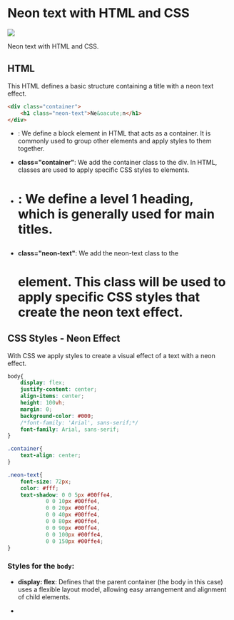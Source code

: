 # Neon text with HTML and CSS

![](https://github.com/faidrn/texto-neon-con-html-css/blob/main/assets/images/ScreenShotDigitalClock.png)


Neon text with HTML and CSS.

## HTML

This HTML defines a basic structure containing a title with a neon text effect.

```html
<div class="container">
    <h1 class="neon-text">Ne&oacute;n</h1>
</div>
```

* **<div>**: We define a block element in HTML that acts as a container. It is commonly used to group other elements and apply styles to them together.

* **class="container"**: We add the container class to the div. In HTML, classes are used to apply specific CSS styles to elements.

* **<h1>**: We define a level 1 heading, which is generally used for main titles.

* **class="neon-text"**: We add the neon-text class to the **<h1>** element. This class will be used to apply specific CSS styles that create the neon text effect.

## CSS Styles - Neon Effect

With CSS we apply styles to create a visual effect of a text with a neon effect.

```css
body{
    display: flex;
    justify-content: center;
    align-items: center;
    height: 100vh;
    margin: 0;
    background-color: #000;
    /*font-family: 'Arial', sans-serif;*/
    font-family: Arial, sans-serif;
}

.container{
    text-align: center;
}

.neon-text{
    font-size: 72px;
    color: #fff;
    text-shadow: 0 0 5px #00ffe4, 
            0 0 10px #00ffe4,
            0 0 20px #00ffe4,
            0 0 40px #00ffe4,
            0 0 80px #00ffe4,
            0 0 90px #00ffe4,
            0 0 100px #00ffe4,
            0 0 150px #00ffe4;
}
```

### Styles for the `body`:

* **display: flex**: Defines that the parent container (the body in this case) uses a flexible layout model, allowing easy arrangement and alignment of child elements.

* 